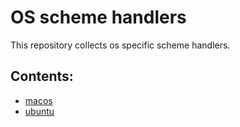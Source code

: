 # OS scheme handlers

This repository collects os specific scheme handlers.

## Contents:

 * [macos](/unix-url-scheme/os-handlers/macos)
 * [ubuntu](/unix-url-scheme/os-handlers/ubuntu)
 

